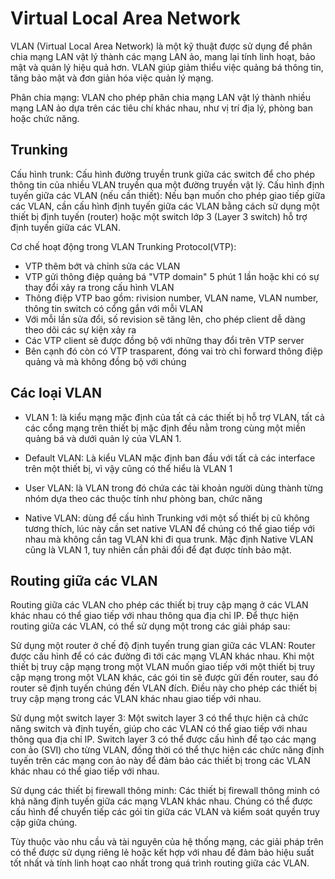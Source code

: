 # Virtual Local Area Network
VLAN (Virtual Local Area Network) là một kỹ thuật được sử dụng để phân chia mạng LAN vật lý thành các mạng LAN ảo, mang lại tính linh hoạt, bảo mật và quản lý hiệu quả hơn. VLAN giúp giảm thiểu việc quảng bá thông tin, tăng bảo mật và đơn giản hóa việc quản lý mạng.


Phân chia mạng: VLAN cho phép phân chia mạng LAN vật lý thành nhiều mạng LAN ảo dựa trên các tiêu chí khác nhau, như vị trí địa lý, phòng ban hoặc chức năng.

## Trunking

Cấu hình trunk: Cấu hình đường truyền trunk giữa các switch để cho phép thông tin của nhiều VLAN truyền qua một đường truyền vật lý.
Cấu hình định tuyến giữa các VLAN (nếu cần thiết): Nếu bạn muốn cho phép giao tiếp giữa các VLAN, cần cấu hình định tuyến giữa các VLAN bằng cách sử dụng một thiết bị định tuyến (router) hoặc một switch lớp 3 (Layer 3 switch) hỗ trợ định tuyến giữa các VLAN.      

Cơ chế hoạt động trong VLAN Trunking Protocol(VTP):

- VTP thêm bớt và chỉnh sửa các VLAN      
- VTP gửi thông điệp quảng bá "VTP domain" 5 phút 1 lần hoặc khi có sự thay đổi xảy ra trong cấu hình VLAN        
- Thông điệp VTP bao gồm: rivision number, VLAN name, VLAN number, thông tin switch có cổng gắn với mỗi VLAN      
- Với mỗi lần sửa đổi, số revision sẽ tăng lên, cho phép client dễ dàng theo dõi các sự kiện xảy ra       
- Các VTP client sẽ được đồng bộ với những thay đổi trên VTP server       
- Bên cạnh đó còn có VTP trasparent, đóng vai trò chỉ forward thông điệp quảng và mà không đồng bộ với chúng

## Các loại VLAN
- VLAN 1: là kiểu mạng mặc định của tất cả các thiết bị hỗ trợ VLAN, tất cả các cổng mạng trên thiết bị mặc định đều nằm trong cùng một miền quảng bá và dưới quản lý của VLAN 1.

- Default VLAN: Là kiểu VLAN mặc định ban đầu với tất cả các interface trên một thiết bị, vì vậy cũng có thể hiểu là VLAN 1

- User VLAN: là VLAN trong đó chứa các tài khoản người dùng thành từng nhóm dựa theo các thuộc tính như phòng ban, chức năng

- Native VLAN: dùng để cấu hình Trunking với một số thiết bị cũ không tương thích, lúc này cần set native VLAN để chúng có thể giao tiếp với nhau mà không cần tag VLAN khi đi qua trunk. Mặc định Native VLAN cũng là VLAN 1, tuy nhiên cần phải đổi để đạt được tính bảo mật.


## Routing giữa các VLAN

Routing giữa các VLAN cho phép các thiết bị truy cập mạng ở các VLAN khác nhau có thể giao tiếp với nhau thông qua địa chỉ IP. Để thực hiện routing giữa các VLAN, có thể sử dụng một trong các giải pháp sau:

Sử dụng một router ở chế độ định tuyến trung gian giữa các VLAN: Router được cấu hình để có các đường đi tới các mạng VLAN khác nhau. Khi một thiết bị truy cập mạng trong một VLAN muốn giao tiếp với một thiết bị truy cập mạng trong một VLAN khác, các gói tin sẽ được gửi đến router, sau đó router sẽ định tuyến chúng đến VLAN đích. Điều này cho phép các thiết bị truy cập mạng trong các VLAN khác nhau giao tiếp với nhau.

Sử dụng một switch layer 3: Một switch layer 3 có thể thực hiện cả chức năng switch và định tuyến, giúp cho các VLAN có thể giao tiếp với nhau thông qua địa chỉ IP. Switch layer 3 có thể được cấu hình để tạo các mạng con ảo (SVI) cho từng VLAN, đồng thời có thể thực hiện các chức năng định tuyến trên các mạng con ảo này để đảm bảo các thiết bị trong các VLAN khác nhau có thể giao tiếp với nhau.

Sử dụng các thiết bị firewall thông minh: Các thiết bị firewall thông minh có khả năng định tuyến giữa các mạng VLAN khác nhau. Chúng có thể được cấu hình để chuyển tiếp các gói tin giữa các VLAN và kiểm soát quyền truy cập giữa chúng.

Tùy thuộc vào nhu cầu và tài nguyên của hệ thống mạng, các giải pháp trên có thể được sử dụng riêng lẻ hoặc kết hợp với nhau để đảm bảo hiệu suất tốt nhất và tính linh hoạt cao nhất trong quá trình routing giữa các VLAN.




